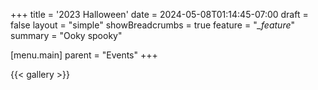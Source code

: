 +++
title = '2023 Halloween'
date = 2024-05-08T01:14:45-07:00
draft = false
layout = "simple"
showBreadcrumbs = true
feature = "*_feature*"
summary = "Ooky spooky"

[menu.main]
    parent = "Events"
+++

 {{< gallery >}}
